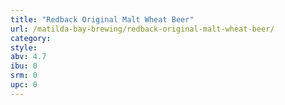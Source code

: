```yaml
---
title: "Redback Original Malt Wheat Beer"
url: /matilda-bay-brewing/redback-original-malt-wheat-beer/
category: 
style: 
abv: 4.7
ibu: 0
srm: 0
upc: 0
---
```


